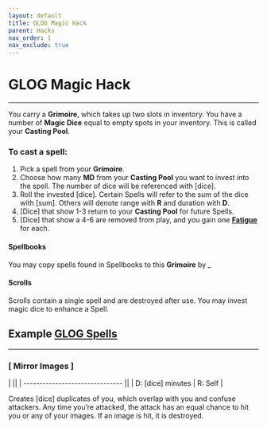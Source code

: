 ```yaml
---
layout: default
title: GLOG Magic Hack
parent: Hacks
nav_order: 1
nav_exclude: true
---
```


# GLOG Magic Hack
---

You carry a **Grimoire**, which takes up two slots in inventory.
You have a number of **Magic Dice** equal to empty spots in your inventory. This is called your **Casting Pool**.

### To cast a spell:
1. Pick a spell from your **Grimoire**.
2. Choose how many **MD** from your **Casting Pool** you want to invest into the spell. The number of dice will be referenced with [dice].
3. Roll the invested [dice]. Certain Spells will refer to the sum of the dice with [sum]. Others will denote range with **R** and duration with **D**.
4. [Dice] that show 1-3 return to your **Casting Pool** for future Spells.
5. [Dice] that show a 4-6 are removed from play, and you gain one [**Fatigue**](/cairn-srd/#rules) for each.


#### Spellbooks
You may copy spells found in Spellbooks to this **Grimoire** by _


#### Scrolls
Scrolls contain a single spell and are destroyed after use. You may invest magic dice to enhance a Spell.


## Example [GLOG Spells](https://drive.google.com/file/d/1OTVy-5Vm44xhRmFO4tKFCJto-_cw0xYtD8lNj8AsSJY/view?pli=1)
---

### [ Mirror Images ]

|                                 ||
| ------------------------------- ||
| D: [dice] minutes | R: Self |

Creates [dice] duplicates of you, which overlap with you and confuse attackers. Any time you’re attacked, the attack has an equal chance to hit you or any of your images. If an image is hit, it is destroyed.
